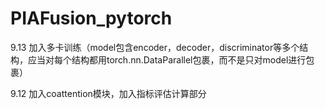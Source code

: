 # PIAFusion_pytorch

9.13  加入多卡训练（model包含encoder，decoder，discriminator等多个结构，应当对每个结构都用torch.nn.DataParallel包裹，而不是只对model进行包裹）

9.12  加入coattention模块，加入指标评估计算部分
